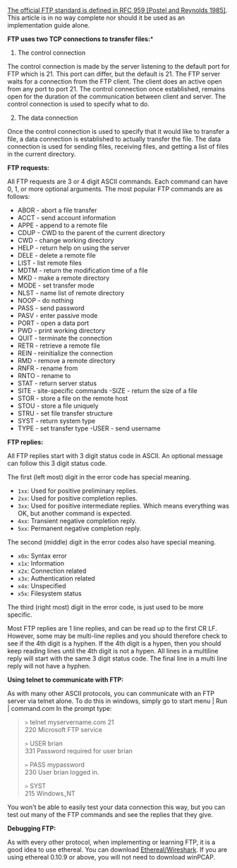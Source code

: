 [The official FTP standard is defined in RFC 959 [Postel and Reynolds 1985]][1].  This article is in no way complete nor should it be used as an implementation guide alone.

**FTP uses two TCP connections to transfer files:***

1. The control connection

The control connection is made by the server listening to the default port for FTP which is 21.  This port can differ, but the default is 21.   The FTP server waits for a connection from the FTP client.  The client does an active open from any port to port 21.  The control connection once established, remains open for the duration of the communication between client and server.  The control connection is used to specify what to do.

2. The data connection

Once the control connection is used to specify that it would like to transfer a file, a data connection is established to actually transfer the file.  The data connection is used for sending files, receiving files, and getting a list of files in the current directory.

**FTP requests:**

All FTP requests are 3 or 4 digit ASCII commands.  Each command can have 0, 1, or more optional arguments.  The most popular FTP commands are as follows:

- ABOR - abort a file transfer
- ACCT - send account information 
- APPE  - append to a remote file 
- CDUP -  CWD to the parent of the current directory 
- CWD  - change working directory
- HELP - return help on using the server 
- DELE - delete a remote file 
- LIST - list remote files 
- MDTM - return the modification time of a file 
- MKD - make a remote directory 
- MODE - set transfer mode 
- NLST - name list of remote directory 
- NOOP - do nothing 
- PASS - send password 
- PASV - enter passive mode 
- PORT - open a data port 
- PWD - print working directory 
- QUIT - terminate the connection 
- RETR - retrieve a remote file 
- REIN - reinitialize the connection 
- RMD - remove a remote directory 
- RNFR - rename from 
- RNTO - rename to 
- STAT - return server status 
- SITE - site-specific commands 
-SIZE - return the size of a file 
- STOR - store a file on the remote host 
- STOU - store a file uniquely 
- STRU - set file transfer structure 
- SYST - return system type
- TYPE - set transfer type 
-USER - send username

**FTP replies:**

All FTP replies start with 3 digit status code in ASCII. An optional message can follow this 3 digit status code.

The first (left most) digit in the error code has special meaning.

- `1xx`: Used for positive preliminary replies.
- `2xx`: Used for positive completion replies.
- `3xx`: Used for positive intermediate replies.  Which means everything was OK, but another command is expected.
- `4xx`: Transient negative completion reply.
- `5xx`: Permanent negative completion reply.

The second (middle) digit in the error codes also have special meaning.

- `x0x`: Syntax error
- `x1x`: Information
- `x2x`: Connection related
- `x3x`: Authentication related
- `x4x`: Unspecified
- `x5x`: Filesystem status

The third (right most) digit in the error code, is just used to be more specific.

Most FTP replies are 1 line replies, and can be read up to the first CR LF.  However, some may be multi-line replies and you should therefore check to see if the 4th digit is a hyphen.  If the 4th digit is a hypen, then you should keep reading lines until the 4th digit is not a hypen.  All lines in a multiline reply will start with the same 3 digit status code.  The final line in a multi line reply will not have a hyphen.

**Using telnet to communicate with FTP:**

As with many other ASCII protocols, you can communicate with an FTP server via telnet alone.
To do this in windows, simply go to start menu | Run | command.com
In the prompt type:

> `>` telnet myservername.com 21  
> 220 Microsoft FTP service  
>     
> `>` USER brian  
> 331 Password required for user brian  
>    
> `>` PASS mypassword  
> 230 User brian logged in.  
>    
> `>` SYST  
> 215 Windows_NT 


You won't be able to easily test your data connection this way, but you can test out many of the FTP commands and see the replies that they give.


**Debugging FTP:**

As with every other protocol, when implementing or learning FTP, it is a good idea to use ethereal.  You can download [Ethereal/Wireshark][2]. If you are using ethereal 0.10.9 or above, you will not need to download winPCAP. 

[1]: http://www.faqs.org/rfcs/rfc959.html
[2]: http://www.ethereal.com
